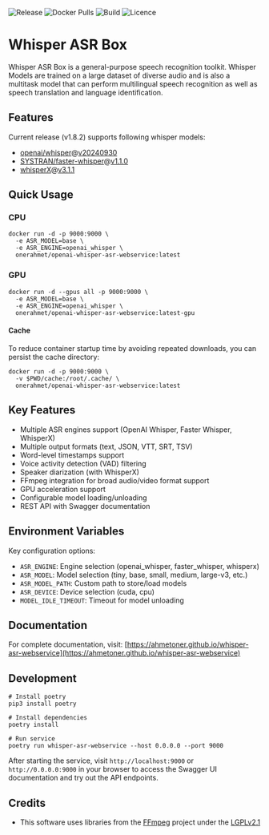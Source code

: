 ![Release](https://img.shields.io/github/v/release/ahmetoner/whisper-asr-webservice.svg)
![Docker Pulls](https://img.shields.io/docker/pulls/onerahmet/openai-whisper-asr-webservice.svg)
![Build](https://img.shields.io/github/actions/workflow/status/ahmetoner/whisper-asr-webservice/docker-publish.yml.svg)
![Licence](https://img.shields.io/github/license/ahmetoner/whisper-asr-webservice.svg)

# Whisper ASR Box

Whisper ASR Box is a general-purpose speech recognition toolkit. Whisper Models are trained on a large dataset of diverse audio and is also a multitask model that can perform multilingual speech recognition as well as speech translation and language identification.

## Features

Current release (v1.8.2) supports following whisper models:

- [openai/whisper](https://github.com/openai/whisper)@[v20240930](https://github.com/openai/whisper/releases/tag/v20240930)
- [SYSTRAN/faster-whisper](https://github.com/SYSTRAN/faster-whisper)@[v1.1.0](https://github.com/SYSTRAN/faster-whisper/releases/tag/v1.1.0)
- [whisperX](https://github.com/m-bain/whisperX)@[v3.1.1](https://github.com/m-bain/whisperX/releases/tag/v3.1.1)

## Quick Usage

### CPU

```shell
docker run -d -p 9000:9000 \
  -e ASR_MODEL=base \
  -e ASR_ENGINE=openai_whisper \
  onerahmet/openai-whisper-asr-webservice:latest
```

### GPU

```shell
docker run -d --gpus all -p 9000:9000 \
  -e ASR_MODEL=base \
  -e ASR_ENGINE=openai_whisper \
  onerahmet/openai-whisper-asr-webservice:latest-gpu
```

#### Cache

To reduce container startup time by avoiding repeated downloads, you can persist the cache directory:

```shell
docker run -d -p 9000:9000 \
  -v $PWD/cache:/root/.cache/ \
  onerahmet/openai-whisper-asr-webservice:latest
```

## Key Features

- Multiple ASR engines support (OpenAI Whisper, Faster Whisper, WhisperX)
- Multiple output formats (text, JSON, VTT, SRT, TSV)
- Word-level timestamps support
- Voice activity detection (VAD) filtering
- Speaker diarization (with WhisperX)
- FFmpeg integration for broad audio/video format support
- GPU acceleration support
- Configurable model loading/unloading
- REST API with Swagger documentation

## Environment Variables

Key configuration options:

- `ASR_ENGINE`: Engine selection (openai_whisper, faster_whisper, whisperx)
- `ASR_MODEL`: Model selection (tiny, base, small, medium, large-v3, etc.)
- `ASR_MODEL_PATH`: Custom path to store/load models
- `ASR_DEVICE`: Device selection (cuda, cpu)
- `MODEL_IDLE_TIMEOUT`: Timeout for model unloading

## Documentation

For complete documentation, visit:
[https://ahmetoner.github.io/whisper-asr-webservice](https://ahmetoner.github.io/whisper-asr-webservice)

## Development

```shell
# Install poetry
pip3 install poetry

# Install dependencies
poetry install

# Run service
poetry run whisper-asr-webservice --host 0.0.0.0 --port 9000
```

After starting the service, visit `http://localhost:9000` or `http://0.0.0.0:9000` in your browser to access the Swagger UI documentation and try out the API endpoints.

## Credits

- This software uses libraries from the [FFmpeg](http://ffmpeg.org) project under the [LGPLv2.1](http://www.gnu.org/licenses/old-licenses/lgpl-2.1.html)
